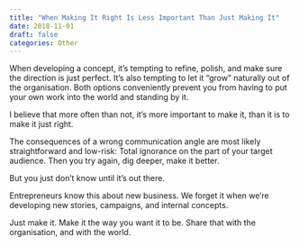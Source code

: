 ```yaml
---
title: "When Making It Right Is Less Important Than Just Making It"
date: 2018-11-01
draft: false
categories: Other
---
```


When developing a concept, it’s tempting to refine, polish, and make sure the direction is just perfect. It’s also tempting to let it “grow” naturally out of the organisation. Both options conveniently prevent you from having to put your own work into the world and standing by it. 

I believe that more often than not, it’s more important to make it, than it is to make it just right.

The consequences of a wrong communication angle are most likely straightforward and low-risk: Total ignorance on the part of your target audience. Then you try again, dig deeper, make it better. 

But you just don’t know until it’s out there. 

Entrepreneurs know this about new business. We forget it when we’re developing new stories, campaigns, and internal concepts. 

Just make it. Make it the way you want it to be. Share that with the organisation, and with the world.

